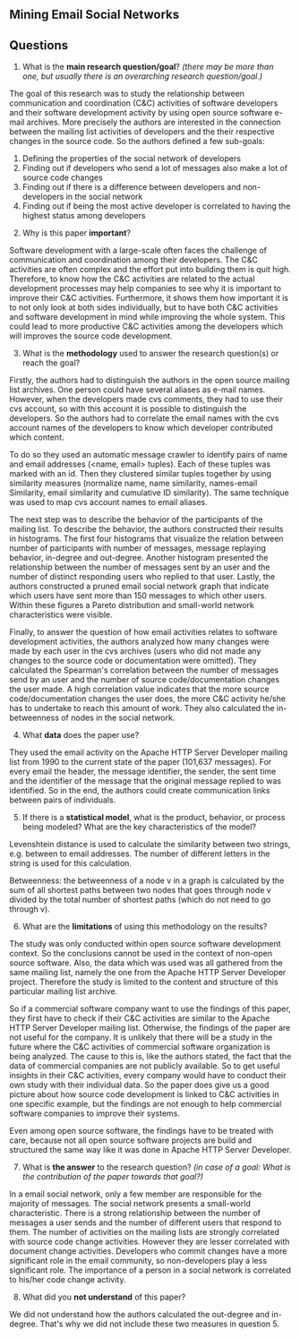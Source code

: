 ## Mining Email Social Networks

## Questions

1. What is the **main research question/goal**? _(there may be more than one, but usually there is an overarching research question/goal.)_

The goal of this research was to study the relationship between communication and coordination (C&C) activities of software developers and their software development activity by using open source software e-mail archives. More precisely the authors are interested in the connection between the mailing list activities of developers and the their respective changes in the source code. So the authors defined a few sub-goals:

1) Defining the properties of the social network of developers
2) Finding out if developers who send a lot of messages also make a lot of source code changes
3) Finding out if there is a difference between developers and non-developers in the social network
4) Finding out if being the most active developer is correlated to having the highest status among developers

2. Why is this paper **important**?

Software development with a large-scale often faces the challenge of communication and coordination among their developers. The C&C activities are often complex and the effort put into building them is quit high. Therefore, to know how the C&C activities are related to the actual development processes may help companies to see why it is important to improve their C&C activities. Furthermore, it shows them how important it is to not only look at both sides individually, but to have both C&C activities and software development in mind while improving the whole system. This could lead to more productive C&C activities among the developers which will improves the source code development. 

3. What is the **methodology** used to answer the research question(s) or reach the goal?

Firstly, the authors had to distinguish the authors in the open source mailing list archives. One person could have several aliases as e-mail names. However, when the developers made cvs comments, they had to use their cvs account, so with this account it is possible to distinguish the developers. So the authors had to correlate the email names with the cvs account names of the developers to know which developer contributed which content. 

To do so they used an automatic message crawler to identify pairs of name and email addresses (<name, email> tuples). Each of these tuples was marked with an id. Then they clustered similar tuples together by using similarity measures (normalize name, name similarity, names-email Similarity, email similarity and cumulative ID similarity). The same technique was used to map cvs account names to email aliases. 

The next step was to describe the behavior of the participants of the mailing list. To describe the behavior, the authors constructed their results in histograms. The first four histograms that visualize the relation between number of participants with number of messages, message replaying behavior, in-degree and out-degree. Another histogram presented the relationship between the number of messages sent by an user and the number of distinct responding users who replied to that user. Lastly, the authors constructed a pruned email social network graph that indicate which users have sent more than 150 messages to which other users. Within these figures a Pareto distribution and small-world network characteristics were visible. 

Finally, to answer the question of how email activities relates to software development activities, the authors analyzed how many changes were made by each user in the cvs archives (users who did not made any changes to the source code or documentation were omitted). They calculated the Spearman's correlation between the number of messages send by an user and the number of source code/documentation changes the user made. A high correlation value indicates that the more source code/documentation changes the user does, the more C&C activity he/she has to undertake to reach this amount of work. They also calculated the in-betweenness of nodes in the social network.

4. What **data** does the paper use?

They used the email activity on the Apache HTTP Server Developer mailing list from 1990 to the current state of the paper (101,637 messages). For every email the header, the message identifier, the sender, the sent time and the identifier of the message that the original message replied to was identified. So in the end, the authors could create communication links between pairs of individuals.

5. If there is a **statistical model**, what is the product, behavior, or process being modeled? What are the key characteristics of the model?

Levenshtein distance is used to calculate the similarity between two strings, e.g. between to email addresses. The number of different letters in the string is used for this calculation. 

Betweenness: the betweenness of a node v in a graph is calculated by the sum of all shortest paths between two nodes that goes through node v divided by the total number of shortest paths (which do not need to go through v). 

6. What are the **limitations** of using this methodology on the results?

The study was only conducted within open source software development context. So the conclusions cannot be used in the context of non-open source software. Also, the data which was used was all gathered from the same mailing list, namely the one from the Apache HTTP Server Developer project. Therefore the study is limited to the content and structure of this particular mailing list archive.

So if a commercial software company want to use the findings of this paper, they first have to check if their C&C activities are similar to the Apache HTTP Server Developer mailing list. Otherwise, the findings of the paper are not useful for the company. It is unlikely that there will be a study in the future where the C&C activities of commercial software organization is being analyzed. The cause to this is, like the authors stated, the fact that the data of commercial companies are not publicly available. So to get useful insights in their C&C activities, every company would have to conduct their own study with their individual data. So the paper does give us a good picture about how source code development is linked to C&C activities in one specific example, but the findings are not enough to help commercial software companies to improve their systems.

Even among open source software, the findings have to be treated with care, because not all open source software projects are build and structured the same way like it was done in Apache HTTP Server Developer.

7. What is **the answer** to the research question? _(in case of a goal: What is the contribution of the paper towards that goal?)_

In a email social network, only a few member are responsible for the majority of messages. The social network presents a small-world characteristic. There is a strong relationship between the number of messages a user sends and the number of different users that respond to them. The number of activities on the mailing lists are strongly correlated with source code change activities. However they are lesser correlated with document change activities. Developers who commit changes have a more significant role in the email community, so non-developers play a less significant role. The importance of a person in a social network is correlated to his/her code change activity. 

8. What did you **not understand** of this paper?

We did not understand how the authors calculated the out-degree and in-degree. That's why we did not include these two measures in question 5.
